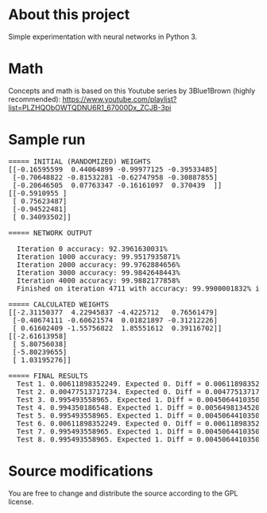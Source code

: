 # About this project #
Simple experimentation with neural networks in Python 3.

# Math  #
Concepts and math is based on this Youtube series by 3Blue1Brown (highly recommended):
https://www.youtube.com/playlist?list=PLZHQObOWTQDNU6R1_67000Dx_ZCJB-3pi

# Sample run #
<pre>
===== INITIAL (RANDOMIZED) WEIGHTS
[[-0.16595599  0.44064899 -0.99977125 -0.39533485]
 [-0.70648822 -0.81532281 -0.62747958 -0.30887855]
 [-0.20646505  0.07763347 -0.16161097  0.370439  ]]
[[-0.5910955 ]
 [ 0.75623487]
 [-0.94522481]
 [ 0.34093502]]

===== NETWORK OUTPUT

  Iteration 0 accuracy: 92.3961630031%
  Iteration 1000 accuracy: 99.9517935871%
  Iteration 2000 accuracy: 99.9762884656%
  Iteration 3000 accuracy: 99.9842648443%
  Iteration 4000 accuracy: 99.9882177858%
  Finished on iteration 4711 with accuracy: 99.9900001832% in 0.311s

===== CALCULATED WEIGHTS
[[-2.31150377  4.22945837 -4.4225712   0.76561479]
 [-0.40674111 -0.60621574  0.01821897 -0.31212226]
 [ 0.61602409 -1.55756822  1.85551612  0.39116702]]
[[-2.61613958]
 [ 5.80756038]
 [-5.80239655]
 [ 1.03195276]]

===== FINAL RESULTS
  Test 1. 0.00611898352249. Expected 0. Diff = 0.00611898352249
  Test 2. 0.00477513717234. Expected 0. Diff = 0.00477513717234
  Test 3. 0.995493558965. Expected 1. Diff = 0.00450644103509
  Test 4. 0.994350186548. Expected 1. Diff = 0.00564981345203
  Test 5. 0.995493558965. Expected 1. Diff = 0.00450644103509
  Test 6. 0.00611898352249. Expected 0. Diff = 0.00611898352249
  Test 7. 0.995493558965. Expected 1. Diff = 0.00450644103509
  Test 8. 0.995493558965. Expected 1. Diff = 0.00450644103509
</pre>

# Source modifications #
You are free to change and distribute the source according to the GPL license.

